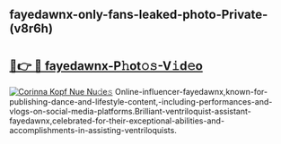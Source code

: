 ## fayedawnx-only-fans​-leaked-photo​-Private-(v8r6h)


# <h2><a href="https://mediaupload.pro?title=fayedawnx&ref=git">🔗👉 🔴 fayedawnx-P𝚑ot𝚘𝚜-V𝚒d𝚎o</a></h2>

[![Corinna Kopf Nue Nu𝚍e𝚜](https://i.imgur.com/0qMVB7G.gif)](https://mediaupload.pro?title=fayedawnx&ref=git)
Online-influencer-fayedawnx,known-for-publishing-dance-and-lifestyle-content,-including-performances-and-vlogs-on-social-media-platforms.Brilliant-ventriloquist-assistant-fayedawnx,celebrated-for-their-exceptional-abilities-and-accomplishments-in-assisting-ventriloquists.  